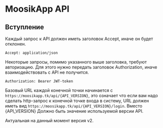 # MoosikApp API

## Вступление
Каждый запрос к API должен иметь заголовок Accept, иначе он будет отклонен.
```
Accept: application/json
```

Некоторые запросы, помимо указанного выше заголовка, требуют авторизацию. Для этого нужно передать заголовок Authorization, иначе взаимодействовать с API не получится.
```
Authorization: Bearer JWT-token
```

Базовый URL каждой конечной точки начинается с `https://moosikapp.tk/api/{API_VERSION}`, это означает что если вам надо сделать http-запрос к конечной точке входа в систему, URL должен иметь вид `https://moosikapp.tk/api/{API_VERSION}/login`. Вместо {API_VERSION} Должно быть значение используемой версии API. 

Актуальная на данный момент версия v2.